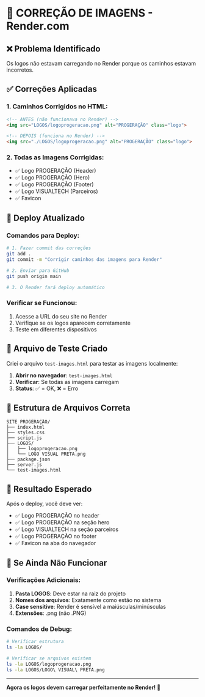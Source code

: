 # 🔧 CORREÇÃO DE IMAGENS - Render.com

## ❌ **Problema Identificado**
Os logos não estavam carregando no Render porque os caminhos estavam incorretos.

## ✅ **Correções Aplicadas**

### **1. Caminhos Corrigidos no HTML:**
```html
<!-- ANTES (não funcionava no Render) -->
<img src="LOGOS/logoprogeracao.png" alt="PROGERAÇÃO" class="logo">

<!-- DEPOIS (funciona no Render) -->
<img src="./LOGOS/logoprogeracao.png" alt="PROGERAÇÃO" class="logo">
```

### **2. Todas as Imagens Corrigidas:**
- ✅ Logo PROGERAÇÃO (Header)
- ✅ Logo PROGERAÇÃO (Hero)  
- ✅ Logo PROGERAÇÃO (Footer)
- ✅ Logo VISUALTECH (Parceiros)
- ✅ Favicon

## 🚀 **Deploy Atualizado**

### **Comandos para Deploy:**
```bash
# 1. Fazer commit das correções
git add .
git commit -m "Corrigir caminhos das imagens para Render"

# 2. Enviar para GitHub
git push origin main

# 3. O Render fará deploy automático
```

### **Verificar se Funcionou:**
1. Acesse a URL do seu site no Render
2. Verifique se os logos aparecem corretamente
3. Teste em diferentes dispositivos

## 🧪 **Arquivo de Teste Criado**

Criei o arquivo `test-images.html` para testar as imagens localmente:

1. **Abrir no navegador**: `test-images.html`
2. **Verificar**: Se todas as imagens carregam
3. **Status**: ✅ = OK, ❌ = Erro

## 📁 **Estrutura de Arquivos Correta**

```
SITE PROGERAÇÃO/
├── index.html
├── styles.css
├── script.js
├── LOGOS/
│   ├── logoprogeracao.png
│   └── LOGO VISUAL PRETA.png
├── package.json
├── server.js
└── test-images.html
```

## 🎯 **Resultado Esperado**

Após o deploy, você deve ver:
- ✅ Logo PROGERAÇÃO no header
- ✅ Logo PROGERAÇÃO na seção hero
- ✅ Logo VISUALTECH na seção parceiros
- ✅ Logo PROGERAÇÃO no footer
- ✅ Favicon na aba do navegador

## 🔄 **Se Ainda Não Funcionar**

### **Verificações Adicionais:**
1. **Pasta LOGOS**: Deve estar na raiz do projeto
2. **Nomes dos arquivos**: Exatamente como estão no sistema
3. **Case sensitive**: Render é sensível a maiúsculas/minúsculas
4. **Extensões**: .png (não .PNG)

### **Comandos de Debug:**
```bash
# Verificar estrutura
ls -la LOGOS/

# Verificar se arquivos existem
ls -la LOGOS/logoprogeracao.png
ls -la LOGOS/LOGO\ VISUAL\ PRETA.png
```

---

**Agora os logos devem carregar perfeitamente no Render! 🎉**
